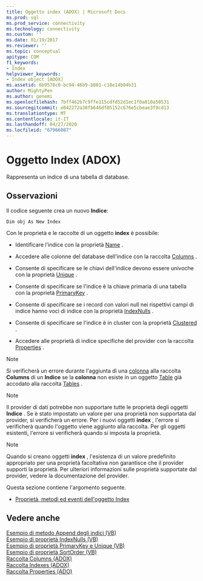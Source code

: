 ```yaml
---
title: Oggetto index (ADOX) | Microsoft Docs
ms.prod: sql
ms.prod_service: connectivity
ms.technology: connectivity
ms.custom: ''
ms.date: 01/19/2017
ms.reviewer: ''
ms.topic: conceptual
apitype: COM
f1_keywords:
- Index
helpviewer_keywords:
- Index object [ADOX]
ms.assetid: 6b9578c0-bc94-46b9-b801-c18e14b04b31
author: MightyPen
ms.author: genemi
ms.openlocfilehash: 7bff462b7c9ffe115cdfd52d1ec1f0a810a50531
ms.sourcegitcommit: e042272a38fb646df05152c676e5cbeae3f9cd13
ms.translationtype: MT
ms.contentlocale: it-IT
ms.lasthandoff: 04/27/2020
ms.locfileid: "67966087"
---
```

# <a name="index-object-adox"></a>Oggetto Index (ADOX)
Rappresenta un indice di una tabella di database.  
  
## <a name="remarks"></a>Osservazioni  
 Il codice seguente crea un nuovo **Indice**:  
  
```  
Dim obj As New Index  
```  
  
 Con le proprietà e le raccolte di un oggetto **index** è possibile:  
  
-   Identificare l'indice con la proprietà [Name](../../../ado/reference/adox-api/name-property-adox.md) .  
  
-   Accedere alle colonne del database dell'indice con la raccolta [Columns](../../../ado/reference/adox-api/columns-collection-adox.md) .  
  
-   Consente di specificare se le chiavi dell'indice devono essere univoche con la proprietà [Unique](../../../ado/reference/adox-api/unique-property-adox.md) .  
  
-   Consente di specificare se l'indice è la chiave primaria di una tabella con la proprietà [PrimaryKey](../../../ado/reference/adox-api/primarykey-property-adox.md) .  
  
-   Consente di specificare se i record con valori null nei rispettivi campi di indice hanno voci di indice con la proprietà [IndexNulls](../../../ado/reference/adox-api/indexnulls-property-adox.md) .  
  
-   Consente di specificare se l'indice è in cluster con la proprietà [Clustered](../../../ado/reference/adox-api/clustered-property-adox.md) .  
  
-   Accedere alle proprietà di indice specifiche del provider con la raccolta [Properties](../../../ado/reference/ado-api/properties-collection-ado.md) .  
  
> [!NOTE]
>  Si verificherà un errore durante l'aggiunta di una [colonna](../../../ado/reference/adox-api/column-object-adox.md) alla raccolta **Columns** di un **Indice** se la **colonna** non esiste in un oggetto [Table](../../../ado/reference/adox-api/table-object-adox.md) già accodato alla raccolta [Tables](../../../ado/reference/adox-api/tables-collection-adox.md) .  
  
> [!NOTE]
>  Il provider di dati potrebbe non supportare tutte le proprietà degli oggetti **Indice** . Se è stato impostato un valore per una proprietà non supportata dal provider, si verificherà un errore. Per i nuovi oggetti **index** , l'errore si verificherà quando l'oggetto viene aggiunto alla raccolta. Per gli oggetti esistenti, l'errore si verificherà quando si imposta la proprietà.  
  
> [!NOTE]
>  Quando si creano oggetti **index** , l'esistenza di un valore predefinito appropriato per una proprietà facoltativa non garantisce che il provider supporti la proprietà. Per ulteriori informazioni sulle proprietà supportate dal provider, vedere la documentazione del provider.  
  
 Questa sezione contiene l'argomento seguente.  
  
-   [Proprietà, metodi ed eventi dell'oggetto Index](../../../ado/reference/adox-api/index-object-properties-methods-and-events.md)  
  
## <a name="see-also"></a>Vedere anche  
 [Esempio di metodo Append degli indici (VB)](../../../ado/reference/adox-api/indexes-append-method-example-vb.md)   
 [Esempio di proprietà IndexNulls (VB)](../../../ado/reference/adox-api/indexnulls-property-example-vb.md)   
 [Esempio di proprietà PrimaryKey e Unique (VB)](../../../ado/reference/adox-api/primarykey-and-unique-properties-example-vb.md)   
 [Esempio di proprietà SortOrder (VB)](../../../ado/reference/adox-api/sortorder-property-example-vb.md)   
 [Raccolta Columns (ADOX)](../../../ado/reference/adox-api/columns-collection-adox.md)   
 [Raccolta Indexes (ADOX)](../../../ado/reference/adox-api/indexes-collection-adox.md)   
 [Raccolta Properties (ADO)](../../../ado/reference/ado-api/properties-collection-ado.md)
